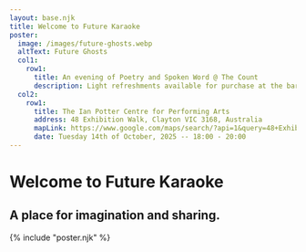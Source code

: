 ```yaml
---
layout: base.njk
title: Welcome to Future Karaoke
poster:
  image: /images/future-ghosts.webp
  altText: Future Ghosts
  col1:
    row1:
      title: An evening of Poetry and Spoken Word @ The Count
      description: Light refreshments available for purchase at the bar
  col2:
    row1:
      title: The Ian Potter Centre for Performing Arts
      address: 48 Exhibition Walk, Clayton VIC 3168, Australia
      mapLink: https://www.google.com/maps/search/?api=1&query=48+Exhibition+Walk,+Clayton+VIC+3168,+Australia
      date: Tuesday 14th of October, 2025 -- 18:00 - 20:00
---
```


# Welcome to Future Karaoke

## A place for imagination and sharing.

{% include "poster.njk" %}
